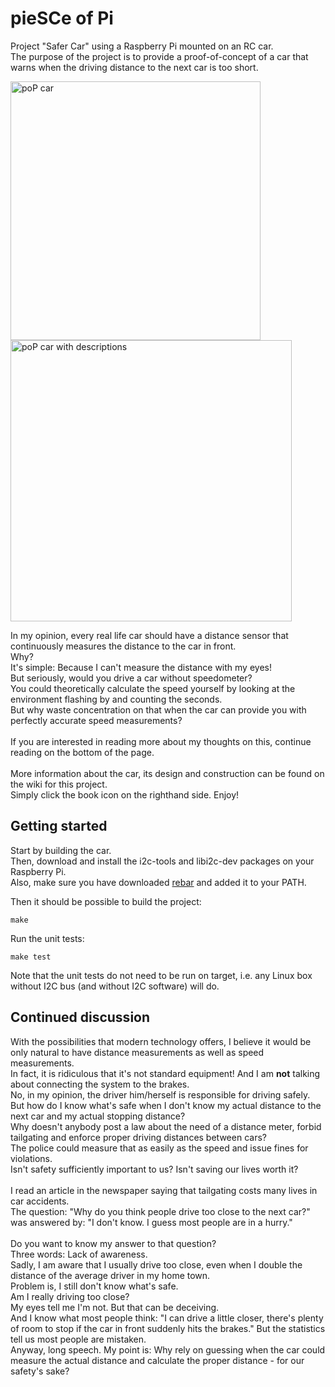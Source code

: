 pieSCe of Pi
=================================================================

Project "Safer Car" using a Raspberry Pi mounted on an RC car.<br>
The purpose of the project is to provide a proof-of-concept of a car that warns when the driving distance to the next car is too short.

<img src="https://raw.github.com/drimtajm/pieSCe_of_pi/master/resources/images/poP1.jpg" alt="poP car" height="414" width="400">
<img src="https://raw.github.com/drimtajm/pieSCe_of_pi/master/resources/images/poP2.jpg" alt="poP car with descriptions" height="450" width="450">

In my opinion, every real life car should have a distance sensor that continuously measures the distance to the car in front.<br>
Why?<br>
It's simple: Because I can't measure the distance with my eyes!<br>
But seriously, would you drive a car without speedometer?<br>
You could theoretically calculate the speed yourself by looking at the environment flashing by and counting the seconds.<br>
But why waste concentration on that when the car can provide you with perfectly accurate speed measurements?<br><br>
If you are interested in reading more about my thoughts on this, continue reading on the bottom of the page.<br><br>
More information about the car, its design and construction can be found on the wiki for this project.<br>
Simply click the book icon on the righthand side. Enjoy!

Getting started
---------------

Start by building the car.<br>
Then, download and install the i2c-tools and libi2c-dev packages on your Raspberry Pi.<br>
Also, make sure you have downloaded [rebar][1] and added it to your PATH.

Then it should be possible to build the project:

    make
    
Run the unit tests:

    make test
    
Note that the unit tests do not need to be run on target, i.e. any Linux box without I2C bus (and without I2C software) will do.
    
[1]: https://github.com/basho/rebar/

Continued discussion
--------------------

With the possibilities that modern technology offers, I believe it would be only natural to have distance measurements as well
as speed measurements.<br>
In fact, it is ridiculous that it's not standard equipment!
And I am <b>not</b> talking about connecting the system to the brakes.<br>
No, in my opinion, the driver him/herself is responsible for driving safely.<br>
But how do I know what's safe when I don't know my actual distance to the next car and my actual stopping distance?<br>
Why doesn't anybody post a law about the need of a distance meter, forbid tailgating
and enforce proper driving distances between cars?<br>
The police could measure that as easily as the speed and issue fines for violations.<br>
Isn't safety sufficiently important to us? Isn't saving our lives worth it?<br><br>
I read an article in the newspaper saying that tailgating costs many lives in car accidents.<br>
The question: "Why do you think people drive too close to the next car?" was answered by:
"I don't know. I guess most people are in a hurry."<br><br>
Do you want to know my answer to that question?<br>
Three words: Lack of awareness.<br>
Sadly, I am aware that I usually drive too close, even when I double the distance of the average driver in my home town.<br>
Problem is, I still don't know what's safe.<br>
Am I really driving too close?<br>
My eyes tell me I'm not. But that can be deceiving.<br>
And I know what most people think: "I can drive a little closer, there's plenty of room to stop
if the car in front suddenly hits the brakes." But the statistics tell us most people are mistaken.<br>
Anyway, long speech. My point is: Why rely on guessing when the car could measure the actual distance and
calculate the proper distance - for our safety's sake?
